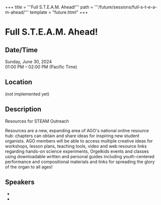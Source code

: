 +++
title = '''Full S.T.E.A.M. Ahead!'''
path = '''/future/sessions/full-s-t-e-a-m-ahead/'''
template = "future.html"
+++

<h1>Full S.T.E.A.M. Ahead!</h1>
<h2>Date/Time</h2>
<p>Sunday, June 30, 2024<br>
01:00 PM – 02:00 PM (Pacific Time)</p>
<h2>Location</h2>
(not implemented yet)
<h2>Description</h2>
Resources for STEAM Outreach

Resources are a new, expanding area of AGO's national online resource hub: chapters can obtain and share ideas for inspiring new student organists. AGO members will be able to access multiple creative ideas for workshops, lesson plans, teaching tools, video and web resource links regarding hands-on science experiments, Orgelkids events and classes using downloadable written and personal guides including youth-centered performance and compositional materials and links for spreading the glory of the organ to all ages!
<h2>Speakers</h2>
<ul><li><bound method Speaker.link of Speaker(data=SpeakerData(presenter_at=[], speaker_biography='Sue Mitchell-Wallace, MM, FAGO  Southeast Regional Councillor; Convener of Councillors', speaker_display_name='Sue Mitchell-Wallace', speaker_first_name='Sue', speaker_last_name='Mitchell-Wallace', speaker_stub='99D55E95-EEBF-4AA4-B21F-950CD93FCEE8', speaker_title='', updated_date=datetime.date(2023, 9, 19)), updated=False, deleted=False)></li><li><bound method Speaker.link of Speaker(data=SpeakerData(presenter_at=['31F98E49-A611-48D9-A150-58F8306F170B', 'F3C68E35-59B4-4E4E-A49B-AE8A1358EC27', 'D6C68F28-126A-4E50-8180-7A29347E9573'], speaker_biography='Elizabeth serves as Chief Membership Officer for the American Guild of Organists. She has served as a director of membership and programs for the U.S. Tour Operators Association, Shop Environments Association and Meeting Professionals International, implementing strategies to recruit and retain members, as well as developing key markets for global expansion. In addition to her certification in meeting management, Elizabeth works as a trainer and facilitator supporting strategic planning.  As a speaker, her topics include leadership development, organizational change and best practices in member engagement. She is passionate about leadership development.', speaker_display_name='Elizabeth George', speaker_first_name='Elizabeth', speaker_last_name='George', speaker_stub='9D29AA58-1EB7-4171-93A9-DD468BE57A35', speaker_title='', updated_date=datetime.date(2023, 9, 19)), updated=False, deleted=False)></li>

